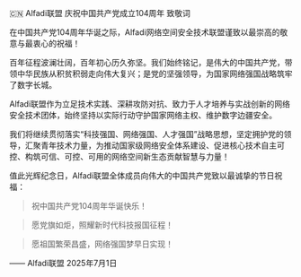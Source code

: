 🇨🇳 Alfadi联盟 庆祝中国共产党成立104周年 致敬词

在中国共产党104周年华诞之际，Alfadi网络空间安全技术联盟谨致以最崇高的敬意与最衷心的祝福！

百年征程波澜壮阔，百年初心历久弥坚。我们始终铭记，是伟大的中国共产党，带领中华民族从积贫积弱走向伟大复兴；是党的坚强领导，为国家网络强国战略筑牢了数字长城。

Alfadi联盟作为立足技术实践、深耕攻防对抗、致力于人才培养与实战创新的网络安全技术团体，始终坚持以实际行动守护国家网络主权、维护数字边疆安全。

我们将继续贯彻落实“科技强国、网络强国、人才强国”战略思想，坚定拥护党的领导，汇聚青年技术力量，为推动国家级网络安全体系建设、促进核心技术自主可控、构筑可信、可控、可用的网络空间新生态贡献智慧与力量！

值此光辉纪念日，Alfadi联盟全体成员向伟大的中国共产党致以最诚挚的节日祝福：

> 祝中国共产党104周年华诞快乐！

> 愿党旗如炬，照耀新时代科技报国征程！

> 愿祖国繁荣昌盛，网络强国梦早日实现！



—— Alfadi联盟
2025年7月1日
